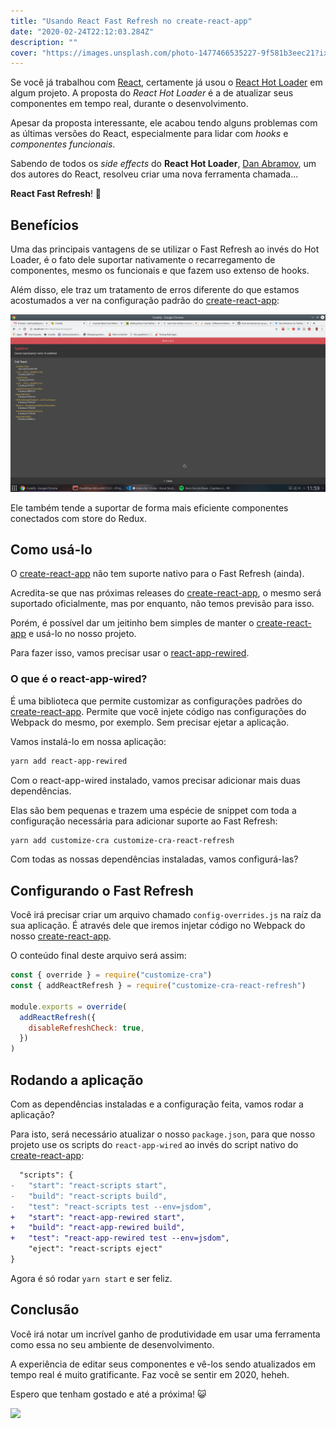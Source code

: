 ```yaml
---
title: "Usando React Fast Refresh no create-react-app"
date: "2020-02-24T22:12:03.284Z"
description: ""
cover: "https://images.unsplash.com/photo-1477466535227-9f581b3eec21?ixlib=rb-1.2.1&ixid=eyJhcHBfaWQiOjEyMDd9&auto=format&fit=crop&w=1489&q=80"
---
```


Se você já trabalhou com [React](https://reactjs.org/), certamente já usou o [React Hot Loader](http://gaearon.github.io/react-hot-loader/) em algum projeto. A proposta do _React Hot Loader_ é a de atualizar seus componentes em tempo real, durante o desenvolvimento.

Apesar da proposta interessante, ele acabou tendo alguns problemas com as últimas versões do React, especialmente para lidar com _hooks_ e _componentes funcionais_.

Sabendo de todos os _side effects_ do **React Hot Loader**, [Dan Abramov](https://github.com/gaearon), um dos autores do React, resolveu criar uma nova ferramenta chamada...

**React Fast Refresh**! 🚀

## Benefícios

Uma das principais vantagens de se utilizar o Fast Refresh ao invés do Hot Loader, é o fato dele suportar nativamente o recarregamento de componentes, mesmo os funcionais e que fazem uso extenso de hooks.

Além disso, ele traz um tratamento de erros diferente do que estamos acostumados a ver na configuração padrão do [create-react-app](https://github.com/facebook/create-react-app):

![](./Screenshot_20200224_115911.png)

Ele também tende a suportar de forma mais eficiente componentes conectados com store do Redux.

## Como usá-lo

O [create-react-app](https://github.com/facebook/create-react-app) não tem suporte nativo para o Fast Refresh (ainda).

Acredita-se que nas próximas releases do [create-react-app](https://github.com/facebook/create-react-app), o mesmo será suportado oficialmente, mas por enquanto, não temos previsão para isso.

Porém, é possível dar um jeitinho bem simples de manter o [create-react-app](https://github.com/facebook/create-react-app) e usá-lo no nosso projeto.

Para fazer isso, vamos precisar usar o [react-app-rewired](https://github.com/timarney/react-app-rewired).

### O que é o react-app-wired?

É uma biblioteca que permite customizar as configurações padrões do [create-react-app](https://github.com/facebook/create-react-app). Permite que você injete código nas configurações do Webpack do mesmo, por exemplo. Sem precisar ejetar a aplicação.

Vamos instalá-lo em nossa aplicação:

```bash
yarn add react-app-rewired
```

Com o react-app-wired instalado, vamos precisar adicionar mais duas dependências.

Elas são bem pequenas e trazem uma espécie de snippet com toda a configuração necessária para adicionar suporte ao Fast Refresh:

```bash
yarn add customize-cra customize-cra-react-refresh
```

Com todas as nossas dependências instaladas, vamos configurá-las?

## Configurando o Fast Refresh

Você irá precisar criar um arquivo chamado `config-overrides.js` na raíz da sua aplicação. É através dele que iremos injetar código no Webpack do nosso [create-react-app](https://github.com/facebook/create-react-app).

O conteúdo final deste arquivo será assim:

```js
const { override } = require("customize-cra")
const { addReactRefresh } = require("customize-cra-react-refresh")

module.exports = override(
  addReactRefresh({
    disableRefreshCheck: true,
  })
)
```

## Rodando a aplicação

Com as dependências instaladas e a configuração feita, vamos rodar a aplicação?

Para isto, será necessário atualizar o nosso `package.json`, para que nosso projeto use os scripts do `react-app-wired` ao invés do script nativo do [create-react-app](https://github.com/facebook/create-react-app):

```diff
  "scripts": {
-   "start": "react-scripts start",
-   "build": "react-scripts build",
-   "test": "react-scripts test --env=jsdom",
+   "start": "react-app-rewired start",
+   "build": "react-app-rewired build",
+   "test": "react-app-rewired test --env=jsdom",
    "eject": "react-scripts eject"
}
```

Agora é só rodar `yarn start` e ser feliz.

## Conclusão

Você irá notar um incrível ganho de produtividade em usar uma ferramenta como essa no seu ambiente de desenvolvimento.

A experiência de editar seus componentes e vê-los sendo atualizados em tempo real é muito gratificante. Faz você se sentir em 2020, heheh.

Espero que tenham gostado e até a próxima! 😺

![](https://media.giphy.com/media/f31DK1KpGsyMU/giphy.gif)
